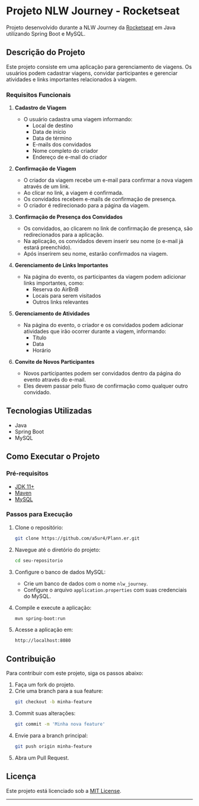 # Projeto NLW Journey - Rocketseat

Projeto desenvolvido durante a NLW Journey da [Rocketseat](https://www.rocketseat.com.br) em Java utilizando Spring Boot e MySQL.

## Descrição do Projeto

Este projeto consiste em uma aplicação para gerenciamento de viagens. Os usuários podem cadastrar viagens, convidar participantes e gerenciar atividades e links importantes relacionados à viagem.

### Requisitos Funcionais

1. **Cadastro de Viagem**
    - O usuário cadastra uma viagem informando:
        - Local de destino
        - Data de início
        - Data de término
        - E-mails dos convidados
        - Nome completo do criador
        - Endereço de e-mail do criador

2. **Confirmação de Viagem**
    - O criador da viagem recebe um e-mail para confirmar a nova viagem através de um link.
    - Ao clicar no link, a viagem é confirmada.
    - Os convidados recebem e-mails de confirmação de presença.
    - O criador é redirecionado para a página da viagem.

3. **Confirmação de Presença dos Convidados**
    - Os convidados, ao clicarem no link de confirmação de presença, são redirecionados para a aplicação.
    - Na aplicação, os convidados devem inserir seu nome (o e-mail já estará preenchido).
    - Após inserirem seu nome, estarão confirmados na viagem.

4. **Gerenciamento de Links Importantes**
    - Na página do evento, os participantes da viagem podem adicionar links importantes, como:
        - Reserva do AirBnB
        - Locais para serem visitados
        - Outros links relevantes

5. **Gerenciamento de Atividades**
    - Na página do evento, o criador e os convidados podem adicionar atividades que irão ocorrer durante a viagem, informando:
        - Título
        - Data
        - Horário

6. **Convite de Novos Participantes**
    - Novos participantes podem ser convidados dentro da página do evento através do e-mail.
    - Eles devem passar pelo fluxo de confirmação como qualquer outro convidado.

## Tecnologias Utilizadas

- Java
- Spring Boot
- MySQL

## Como Executar o Projeto

### Pré-requisitos

- [JDK 11+](https://www.oracle.com/java/technologies/javase-jdk11-downloads.html)
- [Maven](https://maven.apache.org/)
- [MySQL](https://www.mysql.com/)

### Passos para Execução

1. Clone o repositório:
    ```bash
    git clone https://github.com/a5ur4/Plann.er.git
    ```
2. Navegue até o diretório do projeto:
    ```bash
    cd seu-repositorio
    ```
3. Configure o banco de dados MySQL:
    - Crie um banco de dados com o nome `nlw_journey`.
    - Configure o arquivo `application.properties` com suas credenciais do MySQL.

4. Compile e execute a aplicação:
    ```bash
    mvn spring-boot:run
    ```

5. Acesse a aplicação em:
    ```
    http://localhost:8080
    ```

## Contribuição

Para contribuir com este projeto, siga os passos abaixo:

1. Faça um fork do projeto.
2. Crie uma branch para a sua feature:
    ```bash
    git checkout -b minha-feature
    ```
3. Commit suas alterações:
    ```bash
    git commit -m 'Minha nova feature'
    ```
4. Envie para a branch principal:
    ```bash
    git push origin minha-feature
    ```
5. Abra um Pull Request.

## Licença

Este projeto está licenciado sob a [MIT License](LICENSE).

---